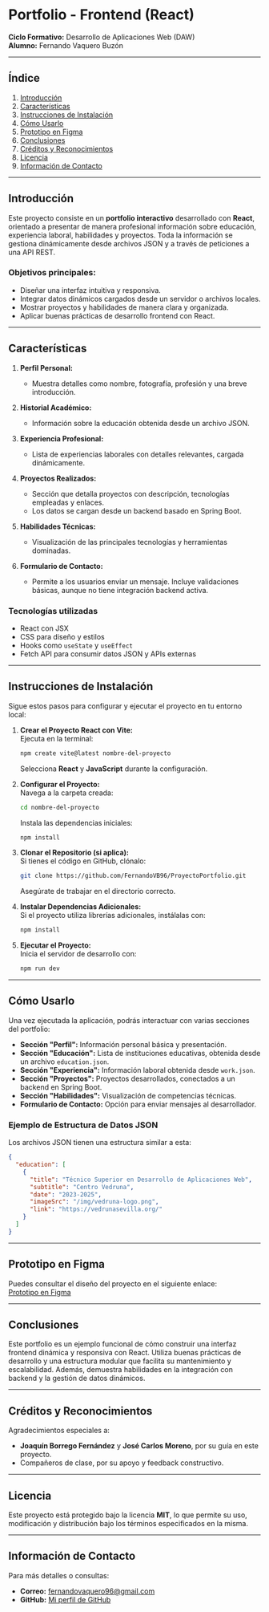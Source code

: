 
# Portfolio - Frontend (React)

**Ciclo Formativo:** Desarrollo de Aplicaciones Web (DAW)  
**Alumno:** Fernando Vaquero Buzón

---

## Índice

1. [Introducción](#introducción)  
2. [Características](#características)  
3. [Instrucciones de Instalación](#instrucciones-de-instalación)  
4. [Cómo Usarlo](#cómo-usarlo)  
5. [Prototipo en Figma](#prototipo-en-figma)  
6. [Conclusiones](#conclusiones)  
7. [Créditos y Reconocimientos](#créditos-y-reconocimientos)  
8. [Licencia](#licencia)  
9. [Información de Contacto](#información-de-contacto)

---

## Introducción

Este proyecto consiste en un **portfolio interactivo** desarrollado con **React**, orientado a presentar de manera profesional información sobre educación, experiencia laboral, habilidades y proyectos. Toda la información se gestiona dinámicamente desde archivos JSON y a través de peticiones a una API REST.  

### Objetivos principales:

- Diseñar una interfaz intuitiva y responsiva.  
- Integrar datos dinámicos cargados desde un servidor o archivos locales.  
- Mostrar proyectos y habilidades de manera clara y organizada.  
- Aplicar buenas prácticas de desarrollo frontend con React.

---

## Características

1. **Perfil Personal:**  
   - Muestra detalles como nombre, fotografía, profesión y una breve introducción.  

2. **Historial Académico:**  
   - Información sobre la educación obtenida desde un archivo JSON.  

3. **Experiencia Profesional:**  
   - Lista de experiencias laborales con detalles relevantes, cargada dinámicamente.  

4. **Proyectos Realizados:**  
   - Sección que detalla proyectos con descripción, tecnologías empleadas y enlaces.  
   - Los datos se cargan desde un backend basado en Spring Boot.  

5. **Habilidades Técnicas:**  
   - Visualización de las principales tecnologías y herramientas dominadas.  

6. **Formulario de Contacto:**  
   - Permite a los usuarios enviar un mensaje. Incluye validaciones básicas, aunque no tiene integración backend activa.  

### Tecnologías utilizadas

- React con JSX  
- CSS para diseño y estilos  
- Hooks como `useState` y `useEffect`  
- Fetch API para consumir datos JSON y APIs externas  

---

## Instrucciones de Instalación

Sigue estos pasos para configurar y ejecutar el proyecto en tu entorno local:

1. **Crear el Proyecto React con Vite:**  
   Ejecuta en la terminal:  
   ```bash
   npm create vite@latest nombre-del-proyecto
   ```  
   Selecciona **React** y **JavaScript** durante la configuración.  

2. **Configurar el Proyecto:**  
   Navega a la carpeta creada:  
   ```bash
   cd nombre-del-proyecto
   ```  
   Instala las dependencias iniciales:  
   ```bash
   npm install
   ```  

3. **Clonar el Repositorio (si aplica):**  
   Si tienes el código en GitHub, clónalo:  
   ```bash
   git clone https://github.com/FernandoVB96/ProyectoPortfolio.git
   ```  
   Asegúrate de trabajar en el directorio correcto.  

4. **Instalar Dependencias Adicionales:**  
   Si el proyecto utiliza librerías adicionales, instálalas con:  
   ```bash
   npm install
   ```  

5. **Ejecutar el Proyecto:**  
   Inicia el servidor de desarrollo con:  
   ```bash
   npm run dev
   ```  

---

## Cómo Usarlo

Una vez ejecutada la aplicación, podrás interactuar con varias secciones del portfolio:

- **Sección "Perfil":** Información personal básica y presentación.  
- **Sección "Educación":** Lista de instituciones educativas, obtenida desde un archivo `education.json`.  
- **Sección "Experiencia":** Información laboral obtenida desde `work.json`.  
- **Sección "Proyectos":** Proyectos desarrollados, conectados a un backend en Spring Boot.  
- **Sección "Habilidades":** Visualización de competencias técnicas.  
- **Formulario de Contacto:** Opción para enviar mensajes al desarrollador.  

### Ejemplo de Estructura de Datos JSON

Los archivos JSON tienen una estructura similar a esta:  

```json
{
  "education": [
    {
      "title": "Técnico Superior en Desarrollo de Aplicaciones Web",
      "subtitle": "Centro Vedruna",
      "date": "2023-2025",
      "imageSrc": "/img/vedruna-logo.png",
      "link": "https://vedrunasevilla.org/"
    }
  ]
}
```

---

## Prototipo en Figma

Puedes consultar el diseño del proyecto en el siguiente enlace:  
[Prototipo en Figma](https://www.figma.com/design/DnfduzkqMXkxqPcwXpYeMF/Proyecto_final?node-id=2-2&t=mszMoTUrVfAokj9P-1)  

---

## Conclusiones

Este portfolio es un ejemplo funcional de cómo construir una interfaz frontend dinámica y responsiva con React. Utiliza buenas prácticas de desarrollo y una estructura modular que facilita su mantenimiento y escalabilidad. Además, demuestra habilidades en la integración con backend y la gestión de datos dinámicos.  

---

## Créditos y Reconocimientos

Agradecimientos especiales a:  
- **Joaquín Borrego Fernández** y **José Carlos Moreno**, por su guía en este proyecto.  
- Compañeros de clase, por su apoyo y feedback constructivo.  

---

## Licencia

Este proyecto está protegido bajo la licencia **MIT**, lo que permite su uso, modificación y distribución bajo los términos especificados en la misma.  

---

## Información de Contacto

Para más detalles o consultas:  
- **Correo:** fernandovaquero96@gmail.com  
- **GitHub:** [Mi perfil de GitHub](https://github.com/FernandoVB96)  
